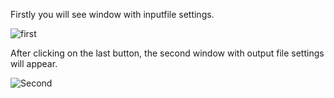 Firstly you will see window with inputfile settings.





![first](https://github.com/MilenaLiatetskayaBSU/BSU/assets/149940486/53b3f2c6-f591-4276-855c-46ebe252b1e2)



After clicking on the last button, the second window with output file settings will appear.




![Second](https://github.com/MilenaLiatetskayaBSU/BSU/assets/149940486/898d2524-3299-4252-ae3b-05ec479749fd)
